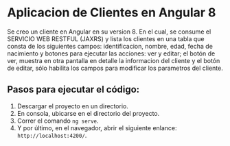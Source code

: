 # Aplicacion de Clientes en Angular 8 

Se creo un cliente en Angular en su version 8. En el cual, se consume el SERVICIO WEB RESTFUL (JAXRS) y lista los clientes
en una tabla que consta de los siguientes campos: identificacion, nombre, edad, fecha de nacimiento y botones para ejecutar las acciones: ver y editar; el botón de ver, muestra en otra pantalla en detalle la informacion del cliente y el botón de editar, sólo habilita los campos para modificar los parametros del cliente. 

## Pasos para ejecutar el código:

1. Descargar el proyecto en un directorio.
2. En consola, ubicarse en el directorio del proyecto.
3. Correr el comando `ng serve`.
4. Y por último, en el navegador, abrir el siguiente enlance: `http://localhost:4200/`.
